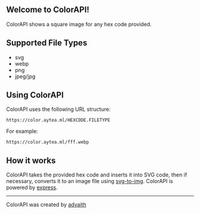 ## Welcome to ColorAPI!

ColorAPI shows a square image for any hex code provided.

## Supported File Types

-   svg
-   webp
-   png
-   jpeg/jpg

## Using ColorAPI

ColorAPI uses the following URL structure:

```
https://color.aytea.ml/HEXCODE.FILETYPE
```

For example:

```
https://color.aytea.ml/fff.webp
```

## How it works

ColorAPI takes the provided hex code and inserts it into SVG code, then if necessary, converts it to an image file using [svg-to-img](https://npmjs.org/package/svg-to-img). ColorAPI is powered by [express](https://expressjs.com).

---

ColorAPI was created by [advaith](https://advaith.fun)
